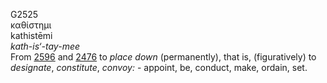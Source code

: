 <body>
  <p>G2525<br>  καθίστημι  <br> kathistēmi  <br><i>kath-is‘-tay-mee </i><br>From <a href="g2596.htm">2596</a> and <a href="g2476.htm">2476</a>  to <i>place</i> <i>down</i> (permanently), that is, (figuratively) to <i>designate</i>, <i>constitute</i>, <i>convoy:</i> - appoint, be, conduct, make, ordain, set.<br></p>
 </body>